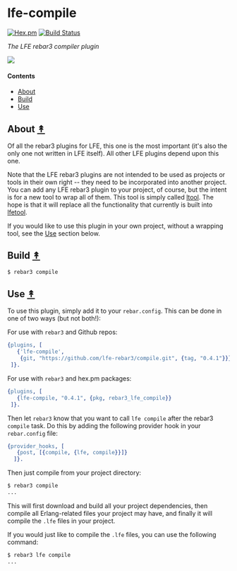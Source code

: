 # lfe-compile

[![Hex.pm][hex badge]][hex package]
[![Build Status][travis badge]][travis]

[hex badge]: https://img.shields.io/hexpm/v/rebar3_lfe_compile.svg?maxAge=2592000
[hex package]: https://hex.pm/packages/rebar3_lfe_compile
[travis badge]: https://travis-ci.org/lfe-rebar3/compile.svg
[travis]: https://travis-ci.org/lfe-rebar3/compile

*The LFE rebar3 compiler plugin*

[lr3-logo]: resources/images/logo.png

[![][lr3-logo]][lr3-logo]


#### Contents

* [About](#about-)
* [Build](#build-)
* [Use](#use-)


## About [&#x219F;](#contents)

Of all the rebar3 plugins for LFE, this one is the most important (it's also
the only one not written in LFE itself). All other LFE plugins depend upon this
one.

Note that the LFE rebar3 plugins are not intended to be used as projects or
tools in their own right -- they need to be incorporated into another project.
You can add any LFE rebar3 plugin to your project, of course, but the intent is
for a new tool to wrap all of them. This tool is simply called [ltool][]. The
hope is that it will replace all the functionality that currently is built into
[lfetool][].

If you would like to use this plugin in your own project, without a wrapping
tool, see the [Use](#use-) section below.

[ltool]: https://github.com/lfe-rebar3/ltool
[lfetool]: https://github.com/lfex/lfetool

## Build [&#x219F;](#contents)

```bash
$ rebar3 compile
```


## Use [&#x219F;](#contents)

To use this plugin, simply add it to your ``rebar.config``. This can be done in one of two ways (but not both!):

For use with ``rebar3`` and Github repos:

```erlang
{plugins, [
   {'lfe-compile',
    {git, "https://github.com/lfe-rebar3/compile.git", {tag, "0.4.1"}}}
 ]}.
```

For use with ``rebar3`` and hex.pm packages:

```erlang
{plugins, [
   {lfe-compile, "0.4.1", {pkg, rebar3_lfe_compile}}
 ]}.
```

Then let ``rebar3`` know that you want to call ``lfe compile`` after the
rebar3 ``compile`` task. Do this by adding the following provider hook in
your ``rebar.config`` file:

```erlang
{provider_hooks, [
   {post, [{compile, {lfe, compile}}]}
  ]}.
```

Then just compile from your project directory:

```bash
$ rebar3 compile
...
```

This will first download and build all your project dependencies, then compile
all Erlang-related files your project may have, and finally it will compile the
``.lfe`` files in your project.

If you would just like to compile the ``.lfe`` files, you can use the
following command:

```bash
$ rebar3 lfe compile
...
```

